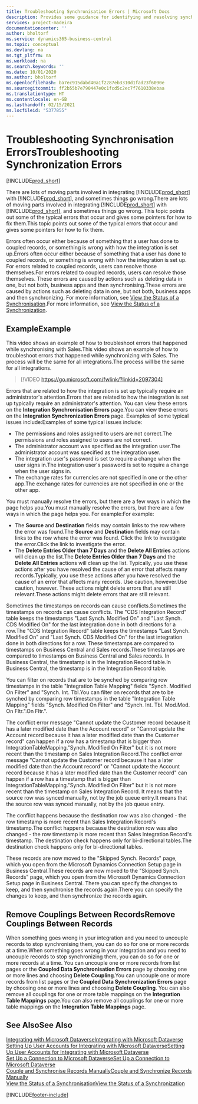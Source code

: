 ```yaml
---
title: Troubleshooting Synchronisation Errors | Microsoft Docs
description: Provides some guidance for identifying and resolving synchronisation errors.
services: project-madeira
documentationcenter: ''
author: bholtorf
ms.service: dynamics365-business-central
ms.topic: conceptual
ms.devlang: na
ms.tgt_pltfrm: na
ms.workload: na
ms.search.keywords: ''
ms.date: 10/01/2020
ms.author: bholtorf
ms.openlocfilehash: ba7ec915dabd40a1f2287eb3310d1fad23f6090e
ms.sourcegitcommit: ff2b55b7e790447e0c1fcd5c2ec7f7610338ebaa
ms.translationtype: HT
ms.contentlocale: en-GB
ms.lasthandoff: 02/15/2021
ms.locfileid: "5377855"
---
```

# <a name="troubleshooting-synchronization-errors"></a><span data-ttu-id="b38a1-103">Troubleshooting Synchronisation Errors</span><span class="sxs-lookup"><span data-stu-id="b38a1-103">Troubleshooting Synchronization Errors</span></span>
[!INCLUDE[prod_short](includes/cc_data_platform_banner.md)]

<span data-ttu-id="b38a1-104">There are lots of moving parts involved in integrating [!INCLUDE[prod_short](includes/prod_short.md)] with [!INCLUDE[prod_short](includes/cds_long_md.md)], and sometimes things go wrong.</span><span class="sxs-lookup"><span data-stu-id="b38a1-104">There are lots of moving parts involved in integrating [!INCLUDE[prod_short](includes/prod_short.md)] with [!INCLUDE[prod_short](includes/cds_long_md.md)], and sometimes things go wrong.</span></span> <span data-ttu-id="b38a1-105">This topic points out some of the typical errors that occur and gives some pointers for how to fix them.</span><span class="sxs-lookup"><span data-stu-id="b38a1-105">This topic points out some of the typical errors that occur and gives some pointers for how to fix them.</span></span>

<span data-ttu-id="b38a1-106">Errors often occur either because of something that a user has done to coupled records, or something is wrong with how the integration is set up.</span><span class="sxs-lookup"><span data-stu-id="b38a1-106">Errors often occur either because of something that a user has done to coupled records, or something is wrong with how the integration is set up.</span></span> <span data-ttu-id="b38a1-107">For errors related to coupled records, users can resolve those themselves.</span><span class="sxs-lookup"><span data-stu-id="b38a1-107">For errors related to coupled records, users can resolve those themselves.</span></span> <span data-ttu-id="b38a1-108">These errors are caused by actions such as deleting data in one, but not both, business apps and then synchronising.</span><span class="sxs-lookup"><span data-stu-id="b38a1-108">These errors are caused by actions such as deleting data in one, but not both, business apps and then synchronizing.</span></span> <span data-ttu-id="b38a1-109">For more information, see [View the Status of a Synchronisation](admin-how-to-view-synchronization-status.md).</span><span class="sxs-lookup"><span data-stu-id="b38a1-109">For more information, see [View the Status of a Synchronization](admin-how-to-view-synchronization-status.md).</span></span>

## <a name="example"></a><span data-ttu-id="b38a1-110">Example</span><span class="sxs-lookup"><span data-stu-id="b38a1-110">Example</span></span>
<span data-ttu-id="b38a1-111">This video shows an example of how to troubleshoot errors that happened while synchronising with Sales.</span><span class="sxs-lookup"><span data-stu-id="b38a1-111">This video shows an example of how to troubleshoot errors that happened while synchronizing with Sales.</span></span> <span data-ttu-id="b38a1-112">The process will be the same for all integrations.</span><span class="sxs-lookup"><span data-stu-id="b38a1-112">The process will be the same for all integrations.</span></span> 

> [!VIDEO https://go.microsoft.com/fwlink/?linkid=2097304]

<span data-ttu-id="b38a1-113">Errors that are related to how the integration is set up typically require an administrator's attention.</span><span class="sxs-lookup"><span data-stu-id="b38a1-113">Errors that are related to how the integration is set up typically require an administrator's attention.</span></span> <span data-ttu-id="b38a1-114">You can view these errors on the **Integration Synchronisation Errors** page.</span><span class="sxs-lookup"><span data-stu-id="b38a1-114">You can view these errors on the **Integration Synchronization Errors** page.</span></span> <span data-ttu-id="b38a1-115">Examples of some typical issues include:</span><span class="sxs-lookup"><span data-stu-id="b38a1-115">Examples of some typical issues include:</span></span>  
  
* <span data-ttu-id="b38a1-116">The permissions and roles assigned to users are not correct.</span><span class="sxs-lookup"><span data-stu-id="b38a1-116">The permissions and roles assigned to users are not correct.</span></span>  
* <span data-ttu-id="b38a1-117">The administrator account was specified as the integration user.</span><span class="sxs-lookup"><span data-stu-id="b38a1-117">The administrator account was specified as the integration user.</span></span>  
* <span data-ttu-id="b38a1-118">The integration user's password is set to require a change when the user signs in.</span><span class="sxs-lookup"><span data-stu-id="b38a1-118">The integration user's password is set to require a change when the user signs in.</span></span>  
* <span data-ttu-id="b38a1-119">The exchange rates for currencies are not specified in one or the other app.</span><span class="sxs-lookup"><span data-stu-id="b38a1-119">The exchange rates for currencies are not specified in one or the other app.</span></span>  
  
<span data-ttu-id="b38a1-120">You must manually resolve the errors, but there are a few ways in which the page helps you.</span><span class="sxs-lookup"><span data-stu-id="b38a1-120">You must manually resolve the errors, but there are a few ways in which the page helps you.</span></span> <span data-ttu-id="b38a1-121">For example:</span><span class="sxs-lookup"><span data-stu-id="b38a1-121">For example:</span></span>  

* <span data-ttu-id="b38a1-122">The **Source** and **Destination** fields may contain links to the row where the error was found.</span><span class="sxs-lookup"><span data-stu-id="b38a1-122">The **Source** and **Destination** fields may contain links to the row where the error was found.</span></span> <span data-ttu-id="b38a1-123">Click the link to investigate the error.</span><span class="sxs-lookup"><span data-stu-id="b38a1-123">Click the link to investigate the error.</span></span>  
* <span data-ttu-id="b38a1-124">The **Delete Entries Older than 7 Days** and the **Delete All Entries** actions will clean up the list.</span><span class="sxs-lookup"><span data-stu-id="b38a1-124">The **Delete Entries Older than 7 Days** and the **Delete All Entries** actions will clean up the list.</span></span> <span data-ttu-id="b38a1-125">Typically, you use these actions after you have resolved the cause of an error that affects many records.</span><span class="sxs-lookup"><span data-stu-id="b38a1-125">Typically, you use these actions after you have resolved the cause of an error that affects many records.</span></span> <span data-ttu-id="b38a1-126">Use caution, however.</span><span class="sxs-lookup"><span data-stu-id="b38a1-126">Use caution, however.</span></span> <span data-ttu-id="b38a1-127">These actions might delete errors that are still relevant.</span><span class="sxs-lookup"><span data-stu-id="b38a1-127">These actions might delete errors that are still relevant.</span></span>

<span data-ttu-id="b38a1-128">Sometimes the timestamps on records can cause conflicts.</span><span class="sxs-lookup"><span data-stu-id="b38a1-128">Sometimes the timestamps on records can cause conflicts.</span></span> <span data-ttu-id="b38a1-129">The "CDS Integration Record" table keeps the timestamps "Last Synch. Modified On" and "Last Synch. CDS Modified On" for the last integration done in both directions for a row.</span><span class="sxs-lookup"><span data-stu-id="b38a1-129">The "CDS Integration Record" table keeps the timestamps "Last Synch. Modified On" and "Last Synch. CDS Modified On" for the last integration done in both directions for a row.</span></span> <span data-ttu-id="b38a1-130">These timestamps are compared to timestamps on Business Central and Sales records.</span><span class="sxs-lookup"><span data-stu-id="b38a1-130">These timestamps are compared to timestamps on Business Central and Sales records.</span></span> <span data-ttu-id="b38a1-131">In Business Central, the timestamp is in the Integration Record table.</span><span class="sxs-lookup"><span data-stu-id="b38a1-131">In Business Central, the timestamp is in the Integration Record table.</span></span>

<span data-ttu-id="b38a1-132">You can filter on records that are to be synched by comparing row timestamps in the table "Integration Table Mapping" fields "Synch. Modified On Filter" and "Synch. Int. Tbl.</span><span class="sxs-lookup"><span data-stu-id="b38a1-132">You can filter on records that are to be synched by comparing row timestamps in the table "Integration Table Mapping" fields "Synch. Modified On Filter" and "Synch. Int. Tbl.</span></span> <span data-ttu-id="b38a1-133">Mod.</span><span class="sxs-lookup"><span data-stu-id="b38a1-133">Mod.</span></span> <span data-ttu-id="b38a1-134">On Fltr.".</span><span class="sxs-lookup"><span data-stu-id="b38a1-134">On Fltr.".</span></span>

<span data-ttu-id="b38a1-135">The conflict error message "Cannot update the Customer record because it has a later modified date than the Account record" or "Cannot update the Account record because it has a later modified date than the Customer record" can happen if a row has a timestamp that is bigger than IntegrationTableMapping."Synch. Modified On Filter" but it is not more recent than the timestamp on Sales Integration Record.</span><span class="sxs-lookup"><span data-stu-id="b38a1-135">The conflict error message "Cannot update the Customer record because it has a later modified date than the Account record" or "Cannot update the Account record because it has a later modified date than the Customer record" can happen if a row has a timestamp that is bigger than IntegrationTableMapping."Synch. Modified On Filter" but it is not more recent than the timestamp on Sales Integration Record.</span></span> <span data-ttu-id="b38a1-136">It means that the source row was synced manually, not by the job queue entry.</span><span class="sxs-lookup"><span data-stu-id="b38a1-136">It means that the source row was synced manually, not by the job queue entry.</span></span> 

<span data-ttu-id="b38a1-137">The conflict happens because the destination row was also changed  - the row timestamp is more recent than Sales Integration Record's timestamp.</span><span class="sxs-lookup"><span data-stu-id="b38a1-137">The conflict happens because the destination row was also changed  - the row timestamp is more recent than Sales Integration Record's timestamp.</span></span> <span data-ttu-id="b38a1-138">The destination check happens only for bi-directional tables.</span><span class="sxs-lookup"><span data-stu-id="b38a1-138">The destination check happens only for bi-directional tables.</span></span> 

<span data-ttu-id="b38a1-139">These records are now moved to the "Skipped Synch. Records" page, which you open from the Microsoft Dynamics Connection Setup page in Business Central.</span><span class="sxs-lookup"><span data-stu-id="b38a1-139">These records are now moved to the "Skipped Synch. Records" page, which you open from the Microsoft Dynamics Connection Setup page in Business Central.</span></span> <span data-ttu-id="b38a1-140">There you can specify the changes to keep, and then synchronise the records again.</span><span class="sxs-lookup"><span data-stu-id="b38a1-140">There you can specify the changes to keep, and then synchronize the records again.</span></span>

## <a name="remove-couplings-between-records"></a><span data-ttu-id="b38a1-141">Remove Couplings Between Records</span><span class="sxs-lookup"><span data-stu-id="b38a1-141">Remove Couplings Between Records</span></span>
<span data-ttu-id="b38a1-142">When something goes wrong in your integration and you need to uncouple records to stop synchronising them, you can do so for one or more records at a time.</span><span class="sxs-lookup"><span data-stu-id="b38a1-142">When something goes wrong in your integration and you need to uncouple records to stop synchronizing them, you can do so for one or more records at a time.</span></span> <span data-ttu-id="b38a1-143">You can uncouple one or more records from list pages or the **Coupled Data Synchronisation Errors** page by choosing one or more lines and choosing **Delete Coupling**.</span><span class="sxs-lookup"><span data-stu-id="b38a1-143">You can uncouple one or more records from list pages or the **Coupled Data Synchronization Errors** page by choosing one or more lines and choosing **Delete Coupling**.</span></span> <span data-ttu-id="b38a1-144">You can also remove all couplings for one or more table mappings on the **Integration Table Mappings** page.</span><span class="sxs-lookup"><span data-stu-id="b38a1-144">You can also remove all couplings for one or more table mappings on the **Integration Table Mappings** page.</span></span> 

## <a name="see-also"></a><span data-ttu-id="b38a1-145">See Also</span><span class="sxs-lookup"><span data-stu-id="b38a1-145">See Also</span></span>
[<span data-ttu-id="b38a1-146">Integrating with Microsoft Dataverse</span><span class="sxs-lookup"><span data-stu-id="b38a1-146">Integrating with Microsoft Dataverse</span></span>](admin-prepare-dynamics-365-for-sales-for-integration.md)  
[<span data-ttu-id="b38a1-147">Setting Up User Accounts for Integrating with Microsoft Dataverse</span><span class="sxs-lookup"><span data-stu-id="b38a1-147">Setting Up User Accounts for Integrating with Microsoft Dataverse</span></span>](admin-setting-up-integration-with-dynamics-sales.md)  
[<span data-ttu-id="b38a1-148">Set Up a Connection to Microsoft Dataverse</span><span class="sxs-lookup"><span data-stu-id="b38a1-148">Set Up a Connection to Microsoft Dataverse</span></span>](admin-how-to-set-up-a-dynamics-crm-connection.md)  
[<span data-ttu-id="b38a1-149">Couple and Synchronise Records Manually</span><span class="sxs-lookup"><span data-stu-id="b38a1-149">Couple and Synchronize Records Manually</span></span>](admin-how-to-couple-and-synchronize-records-manually.md)  
[<span data-ttu-id="b38a1-150">View the Status of a Synchronisation</span><span class="sxs-lookup"><span data-stu-id="b38a1-150">View the Status of a Synchronization</span></span>](admin-how-to-view-synchronization-status.md)  


[!INCLUDE[footer-include](includes/footer-banner.md)]